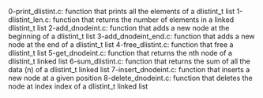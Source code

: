0-print_dlistint.c: function that prints all the elements of a dlistint_t list
1-dlistint_len.c: function that returns the number of elements in a linked dlistint_t list
2-add_dnodeint.c: function that adds a new node at the beginning of a dlistint_t list
3-add_dnodeint_end.c: function that adds a new node at the end of a dlistint_t list
4-free_dlistint.c: function that free a dlistint_t list
5-get_dnodeint.c: function that returns the nth node of a dlistint_t linked list
6-sum_dlistint.c: function that returns the sum of all the data (n) of a dlistint_t linked list
7-insert_dnodeint.c: function that inserts a new node at a given position
8-delete_dnodeint.c: function that deletes the node at index index of a dlistint_t linked list
